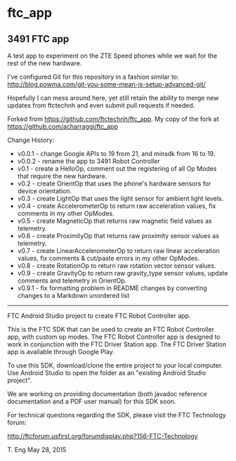 # ftc_app
## 3491 FTC app
A test app to experiment on the ZTE Speed phones while we wait for the rest of the new hardware.

I've configured Git for this repository in a fashion similar to: http://blog.powma.com/git-you-some-mean-js-setup-advanced-git/

Hopefully I can mess around here, yet still retain the ability to merge new updates from ftctechnh and even submit pull requests if needed.

Forked from https://github.com/ftctechnh/ftc_app.
My copy of the fork at https://github.com/acharraggi/ftc_app

Change History:
- v0.0.1 - change Google APIs to 19 from 21, and minsdk from 16 to 19.
- v0.0.2 - rename the app to 3491 Robot Controller
- v0.1 - create a HelloOp, comment out the registering of all Op Modes that require the new hardware.
- v0.2 - create OrientOp that uses the phone's hardware sensors for device orientation.
- v0.3 - create LightOp that uses the light sensor for ambient light levels.
- v0.4 - create AccelerometerOp to return raw acceleration values, fix comments in my other OpModes.
- v0.5 - create MagneticOp that returns raw magnetic field values as telemetry.
- v0.6 - create ProximityOp that returns raw proximity sensor values as telemetry.
- v0.7 - create LinearAccelerometerOp to return raw linear acceleration values, fix comments & cut/paste errors in my other OpModes.
- v0.8 - create RotationOp to return raw rotation vector sensor values.
- v0.9 - create GravityOp to return raw gravity_type sensor values, update comments and telemetry in OrientOp.
- v0.9.1 - fix formatting problem in README changes by converting changes to a Markdown unordered list


---

FTC Android Studio project to create FTC Robot Controller app.

This is the FTC SDK that can be used to create an FTC Robot Controller app, with custom op modes.
The FTC Robot Controller app is designed to work in conjunction with the FTC Driver Station app.
The FTC Driver Station app is available through Google Play.

To use this SDK, download/clone the entire project to your local computer.
Use Android Studio to open the folder as an "existing Android Studio project".

We are working on providing documentation (both javadoc reference documentation and a PDF user manual)
for this SDK soon.

For technical questions regarding the SDK, please visit the FTC Technology forum:

  http://ftcforum.usfirst.org/forumdisplay.php?156-FTC-Technology
  
T. Eng
May 28, 2015

